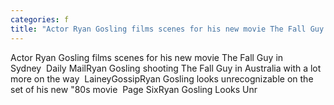 ```yaml
---
categories: f
title: "Actor Ryan Gosling films scenes for his new movie The Fall Guy in Sydney  Daily Mail"
---
```

Actor Ryan Gosling films scenes for his new movie The Fall Guy in Sydney&nbsp;&nbsp;Daily MailRyan Gosling shooting The Fall Guy in Australia with a lot more on the way&nbsp;&nbsp;LaineyGossipRyan Gosling looks unrecognizable on the set of his new "80s movie&nbsp;&nbsp;Page SixRyan Gosling Looks Unr